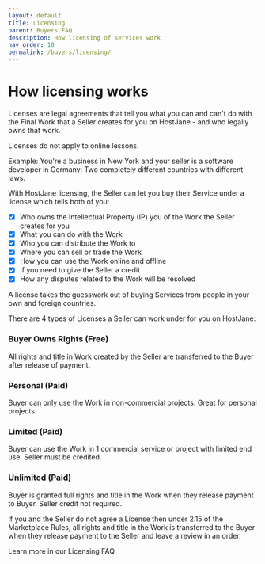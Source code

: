 ```yaml
---
layout: default
title: Licensing
parent: Buyers FAQ
description: How licensing of services work
nav_order: 10
permalink: /buyers/licensing/
---
```


# How licensing works

<span class="yellow">Licenses are legal agreements that tell you what you can and can't do with the Final Work that a Seller creates for you on HostJane - and who legally owns that work.</span>

Licenses do not apply to online lessons.

Example: You're a business in New York and your seller is a software developer in Germany: Two completely different countries with different laws. 

With HostJane licensing, the Seller can let you buy their Service under a license which tells both of you:

- [x] Who owns the Intellectual Property (IP) you of the Work the Seller creates for you
- [x] What you can do with the Work
- [x] Who you can distribute the Work to
- [x] Where you can sell or trade the Work
- [x] How you can use the Work online and offline
- [x] If you need to give the Seller a credit
- [x] How any disputes related to the Work will be resolved

A license takes the guesswork out of buying Services from people in your own and foreign countries.

There are 4 types of Licenses a Seller can work under for you on HostJane:

### Buyer Owns Rights (Free)

All rights and title in Work created by the Seller are transferred to the Buyer after release of payment.

### Personal (Paid)

Buyer can only use the Work in non-commercial projects. Great for personal projects.

### Limited (Paid)

Buyer can use the Work in 1 commercial service or project with limited end use. Seller must be credited.

### Unlimited (Paid)

Buyer is granted full rights and title in the Work when they release payment to Buyer. Seller credit not required.

If you and the Seller do not agree a License then under 2.15 of the Marketplace Rules, all rights and title in the Work is transferred to the Buyer when they release payment to the Seller and leave a review in an order.

Learn more in our Licensing FAQ